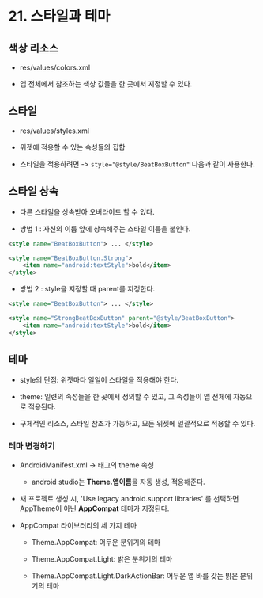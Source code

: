 # 21. 스타일과 테마

## 색상 리소스

- res/values/colors.xml

- 앱 전체에서 참조하는 색상 값들을 한 곳에서 지정할 수 있다.

## 스타일

- res/values/styles.xml

- 위젯에 적용할 수 있는 속성들의 집합

- 스타일을 적용하려면 -> `style="@style/BeatBoxButton"` 다음과 같이 사용한다.

## 스타일 상속

- 다른 스타일을 상속받아 오버라이드 할 수 있다.

- 방법 1 : 자신의 이름 앞에 상속해주는 스타일 이름을 붙인다.

```XML
<style name="BeatBoxButton"> ... </style>

<style name="BeatBoxButton.Strong">
    <item name="android:textStyle">bold</item>
</style>
```

- 방법 2 : style을 지정할 때 parent를 지정한다.

```XML
<style name="BeatBoxButton"> ... </style>

<style name="StrongBeatBoxButton" parent="@style/BeatBoxButton">
    <item name="android:textStyle">bold</item>
</style>
```

## 테마

- style의 단점: 위젯마다 일일이 스타일을 적용해야 한다.

- theme: 일련의 속성들을 한 곳에서 정의할 수 있고, 그 속성들이 앱 전체에 자동으로 적용된다.

- 구체적인 리소스, 스타일 참조가 가능하고, 모든 위젯에 일괄적으로 적용할 수 있다.

### 테마 변경하기

- AndroidManifest.xml -> <application> 태그의 theme 속성
    + android studio는 **Theme.앱이름**을 자동 생성, 적용해준다.
    
- 새 프로젝트 생성 시, 'Use legacy android.support libraries' 를 선택하면 AppTheme이 아닌 **AppCompat** 테마가 지정된다.

- AppCompat 라이브러리의 세 가지 테마
    + Theme.AppCompat: 어두운 분위기의 테마
    
    + Theme.AppCompat.Light: 밝은 분위기의 테마
    
    + Theme.AppCompat.Light.DarkActionBar: 어두운 앱 바를 갖는 밝은 분위기의 테마
    
